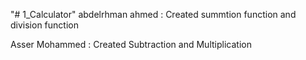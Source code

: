 "# 1_Calculator" 
abdelrhman ahmed : Created summtion function and division function

Asser Mohammed : Created Subtraction and Multiplication